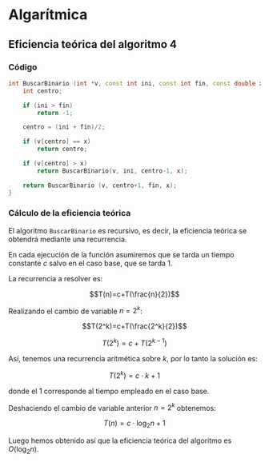 # Algarítmica

## Eficiencia teórica del algoritmo 4

### Código

```c++
int BuscarBinario (int *v, const int ini, const int fin, const double x) {
	int centro;

    if (ini > fin)
		return -1;

    centro = (ini + fin)/2;

    if (v[centro] == x)
        return centro;

    if (v[centro] > x)
        return BuscarBinario(v, ini, centro-1, x);

    return BuscarBinario (v, centro+1, fin, x);
}
```

### Cálculo de la eficiencia teórica

El algoritmo `BuscarBinario` es recursivo, es decir, la eficiencia teórica se obtendrá mediante una recurrencia.

En cada ejecución de la función asumiremos que se tarda un tiempo constante $c$ salvo en el caso base, que se tarda $1$.

La recurrencia a resolver es:

$$T(n)=c+T(\frac{n}{2})$$

Realizando el cambio de variable $n=2^k$:

$$T(2^k)=c+T(\frac{2^k}{2})$$

$$T(2^k)=c+T(2^{k-1})$$

Así, tenemos una recurrencia aritmética sobre $k$, por lo tanto la solución es:

$$T(2^k)=c\cdot k +1$$

donde el 1 corresponde al tiempo empleado en el caso base.

Deshaciendo el cambio de variable anterior $n=2^k$ obtenemos:

$$T(n)=c\cdot \log_2{n} +1$$

Luego hemos obtenido así que la eficiencia teórica del algoritmo es $O(\log_2{n})$.